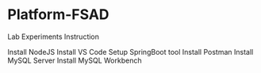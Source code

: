 # Platform-FSAD

Lab Experiments Instruction

Install NodeJS
Install VS Code
Setup SpringBoot tool
Install Postman
Install MySQL Server
Install MySQL Workbench
